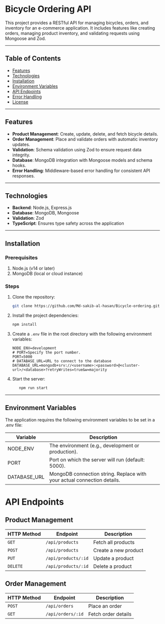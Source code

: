 # Bicycle Ordering API

This project provides a RESTful API for managing bicycles, orders, and inventory for an e-commerce application. It includes features like creating orders, managing product inventory, and validating requests using Mongoose and Zod.

---

## Table of Contents
- [Features](#features)
- [Technologies](#technologies)
- [Installation](#installation)
- [Environment Variables](#environment-variables)
- [API Endpoints](#api-endpoints)
- [Error Handling](#error-handling)
- [License](#license)

---

## Features
- **Product Management**: Create, update, delete, and fetch bicycle details.
- **Order Management**: Place and validate orders with automatic inventory updates.
- **Validation**: Schema validation using Zod to ensure request data integrity.
- **Database**: MongoDB integration with Mongoose models and schema hooks.
- **Error Handling**: Middleware-based error handling for consistent API responses.

---

## Technologies
- **Backend**: Node.js, Express.js
- **Database**: MongoDB, Mongoose
- **Validation**: Zod
- **TypeScript**: Ensures type safety across the application

---

## Installation

### Prerequisites
1. Node.js (v14 or later)
2. MongoDB (local or cloud instance)

### Steps
1. Clone the repository:
   ```bash
   git clone https://github.com/Md-sakib-al-hasan/Bicycle-ordering.git
   
2. Install the project dependencies:
   ```bash
   npm install
3. Create a `.env` file in the root directory with the following environment variables:

   ```plaintext
   NODE_ENV=development
   # PORT=Specify the port number.
   PORT=5000
   # DATABASE_URL=URL to connect to the database
   DATABASE_URL=mongodb+srv://<username>:<password>@<cluster-url>/<database>?retryWrites=true&w=majority
4. Start the server:
   ```bash
      npm run start


---

## Environment Variables

The application requires the following environment variables to be set in a .env file:

| Variable    | Description                                                             |
|-------------|-------------------------------------------------------------------------|
| NODE_ENV    | The environment (e.g., development or production).                      |
| PORT        | Port on which the server will run (default: 5000).                      |  
| DATABASE_URL| MongoDB connection string. Replace with your actual connection details. | 





# API Endpoints

## Product Management

| HTTP Method | Endpoint                  | Description                  |
|-------------|---------------------------|------------------------------|
| `GET`       | `/api/products`            | Fetch all products           |
| `POST`      | `/api/products`            | Create a new product         |
| `PUT`       | `/api/products/:id`        | Update a product             |
| `DELETE`    | `/api/products/:id`        | Delete a product             |

## Order Management

| HTTP Method | Endpoint                  | Description                  |
|-------------|---------------------------|------------------------------|
| `POST`      | `/api/orders`              | Place an order               |
| `GET`       | `/api/orders/:id`          | Fetch order details          |



                
